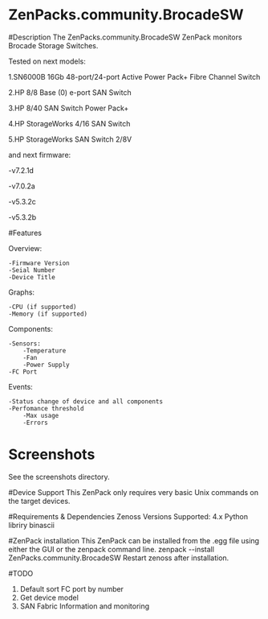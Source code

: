# ZenPacks.community.BrocadeSW

#Description
The ZenPacks.community.BrocadeSW ZenPack monitors Brocade Storage Switches.

Tested on next models:

1.SN6000B 16Gb 48-port/24-port Active Power Pack+ Fibre Channel Switch

2.HP 8/8 Base (0) e-port SAN Switch

3.HP 8/40 SAN Switch Power Pack+

4.HP StorageWorks 4/16 SAN Switch

5.HP StorageWorks SAN Switch 2/8V

and next firmware:

-v7.2.1d

-v7.0.2a

-v5.3.2c

-v5.3.2b


#Features

Overview:

    -Firmware Version
    -Seial Number
    -Device Title
Graphs:

    -CPU (if supported)
    -Memory (if supported)

Components:

    -Sensors:
        -Temperature
        -Fan
        -Power Supply
    -FC Port
Events:

    -Status change of device and all components
    -Perfomance threshold
        -Max usage
        -Errors

# Screenshots
See the screenshots directory.

#Device Support
This ZenPack only requires very basic Unix commands on the target devices.

#Requirements & Dependencies
Zenoss Versions Supported: 4.x
Python libriry binascii

#ZenPack installation
This ZenPack can be installed from the .egg file using either the GUI or the zenpack command line.
zenpack --install ZenPacks.community.BrocadeSW
Restart zenoss after installation.

#TODO
1. Default sort FC port by number
2. Get device model
3. SAN Fabric Information and monitoring
